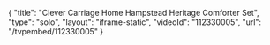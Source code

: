 {
    "title": "Clever Carriage Home Hampstead Heritage Comforter Set",
    "type": "solo",
    "layout": "iframe-static",
    "videoId": "112330005",
    "url": "\/tvpembed\/112330005"
}